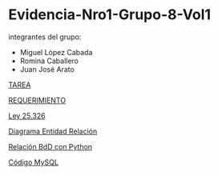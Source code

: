 # Evidencia-Nro1-Grupo-8-Vol1
integrantes del grupo: 
 - Miguel López Cabada 
 - Romina Caballero 
 - Juan José Arato


  [TAREA](TAREA_EVIDENCIA_3.pdf)
  
  [REQUERIMIENTO](Requerimiento_Proyecto_Final_Cuatrimestral.pdf)
  
  [Ley 25.326](Ley_25.326.pdf) 
  
  [Diagrama Entidad Relación](DER_para_Big_Bread_SA_-_Diagrama_ER_de_base_de_datos_(pata_de_gallo).pdf)
  
  [Relación BdD con Python](BIG_BREAD.py)
  
  [Código MySQL](MySQL)
  
